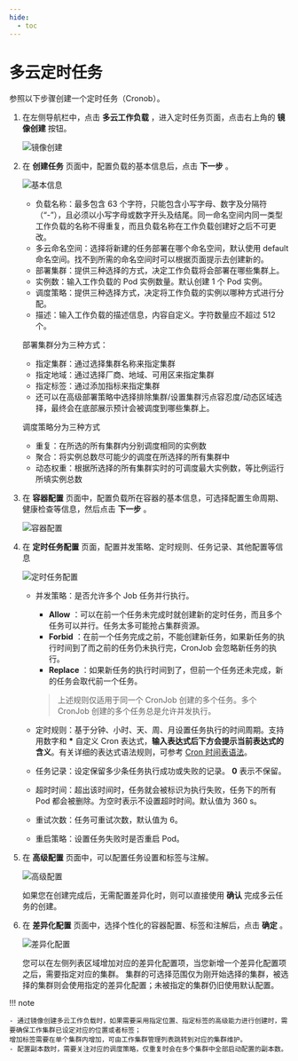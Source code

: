 ```yaml
---
hide:
  - toc
---
```


# 多云定时任务

参照以下步骤创建一个定时任务（Cronob）。

1. 在左侧导航栏中，点击 __多云工作负载__ ，进入定时任务页面，点击右上角的 __镜像创建__ 按钮。

    ![镜像创建](https://docs.daocloud.io/daocloud-docs-images/docs/kairship/images/cronjob01.png)

1. 在 __创建任务__ 页面中，配置负载的基本信息后，点击 __下一步__ 。

    ![基本信息](https://docs.daocloud.io/daocloud-docs-images/docs/kairship/images/cronjob02.png)

    - 负载名称：最多包含 63 个字符，只能包含小写字母、数字及分隔符（“-”），且必须以小写字母或数字开头及结尾。同一命名空间内同一类型工作负载的名称不得重复，而且负载名称在工作负载创建好之后不可更改。
    - 多云命名空间：选择将新建的任务部署在哪个命名空间，默认使用 default 命名空间。找不到所需的命名空间时可以根据页面提示去创建新的。
    - 部署集群：提供三种选择的方式，决定工作负载将会部署在哪些集群上。
    - 实例数：输入工作负载的 Pod 实例数量。默认创建 1 个 Pod 实例。
    - 调度策略：提供三种选择方式，决定将工作负载的实例以哪种方式进行分配。
    - 描述：输入工作负载的描述信息，内容自定义。字符数量应不超过 512 个。

    部署集群分为三种方式：

    - 指定集群：通过选择集群名称来指定集群
    - 指定地域：通过选择厂商、地域、可用区来指定集群
    - 指定标签：通过添加指标来指定集群
    - 还可以在高级部署策略中选择排除集群/设置集群污点容忍度/动态区域选择，最终会在底部展示预计会被调度到哪些集群上。

    调度策略分为三种方式

    - 重复：在所选的所有集群内分别调度相同的实例数
    - 聚合：将实例总数尽可能少的调度在所选择的所有集群中
    - 动态权重：根据所选择的所有集群实时的可调度最大实例数，等比例运行所填实例总数

1. 在 __容器配置__ 页面中，配置负载所在容器的基本信息，可选择配置生命周期、健康检查等信息，然后点击 __下一步__ 。

    ![容器配置](https://docs.daocloud.io/daocloud-docs-images/docs/kairship/images/cronjob03.png)

1. 在 __定时任务配置__ 页面，配置并发策略、定时规则、任务记录、其他配置等信息

    ![定时任务配置](https://docs.daocloud.io/daocloud-docs-images/docs/kairship/images/cronjob04.png)

    - 并发策略：是否允许多个 Job 任务并行执行。

        - __Allow__ ：可以在前一个任务未完成时就创建新的定时任务，而且多个任务可以并行。任务太多可能抢占集群资源。
        - __Forbid__ ：在前一个任务完成之前，不能创建新任务，如果新任务的执行时间到了而之前的任务仍未执行完，CronJob 会忽略新任务的执行。
        - __Replace__ ：如果新任务的执行时间到了，但前一个任务还未完成，新的任务会取代前一个任务。

        > 上述规则仅适用于同一个 CronJob 创建的多个任务。多个 CronJob 创建的多个任务总是允许并发执行。

    - 定时规则：基于分钟、小时、天、周、月设置任务执行的时间周期。支持用数字和 __*__ 自定义 Cron 表达式，**输入表达式后下方会提示当前表达式的含义**。有关详细的表达式语法规则，可参考 [Cron 时间表语法](https://kubernetes.io/zh-cn/docs/concepts/workloads/controllers/cron-jobs/#cron-schedule-syntax)。
    - 任务记录：设定保留多少条任务执行成功或失败的记录。 __0__ 表示不保留。
    - 超时时间：超出该时间时，任务就会被标识为执行失败，任务下的所有 Pod 都会被删除。为空时表示不设置超时时间。默认值为 360 s。
    - 重试次数：任务可重试次数，默认值为 6。
    - 重启策略：设置任务失败时是否重启 Pod。

1. 在 __高级配置__ 页面中，可以配置任务设置和标签与注解。

    ![高级配置](https://docs.daocloud.io/daocloud-docs-images/docs/kairship/images/cronjob05.png)

    如果您在创建完成后，无需配置差异化时，则可以直接使用 __确认__ 完成多云任务的创建。

1. 在 __差异化配置__ 页面中，选择个性化的容器配置、标签和注解后，点击 __确定__ 。

    ![差异化配置](https://docs.daocloud.io/daocloud-docs-images/docs/kairship/images/cronjob06.png)

    您可以在左侧列表区域增加对应的差异化配置项，当您新增一个差异化配置项之后，需要指定对应的集群。
    集群的可选择范围仅为刚开始选择的集群，被选择的集群则会使用指定的差异化配置；未被指定的集群仍旧使用默认配置。

!!! note

    - 通过镜像创建多云工作负载时，如果需要采用指定位置、指定标签的高级能力进行创建时，需要确保工作集群已设定对应的位置或者标签；
    增加标签需要在单个集群内增加，可由工作集群管理列表跳转到对应的集群维护。
    - 配置副本数时，需要关注对应的调度策略，仅重复时会在多个集群中全部启动配置的副本数。
